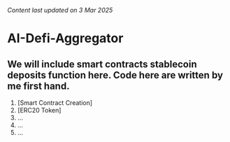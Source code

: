 _Content last updated on 3 Mar 2025_
# AI-Defi-Aggregator

## We will include smart contracts stablecoin deposits function here. Code here are written by me first hand. 


1. [Smart Contract Creation]
2. [ERC20 Token]
3. ...
4. ...
5. ...
